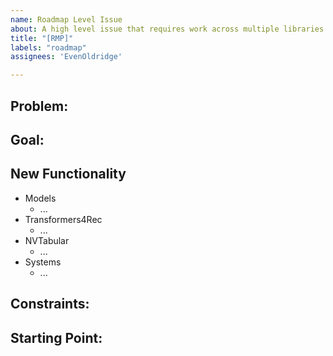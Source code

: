 ```yaml
---
name: Roadmap Level Issue
about: A high level issue that requires work across multiple libraries.
title: "[RMP]"
labels: "roadmap"
assignees: 'EvenOldridge'

---
```

## Problem:
<!--
A clear description of the problem and how it impacts the customer experience of Merlin users.  Why is this important?  Why/Should we prioritize this work?  Note that this is problem singular.  Please try to ensure that we're trying to solve one problem and not many.
-->

## Goal:
<!--
- What are the goals of this work.  
- This can also include anti-goals of what this work does not include.  
- Ideally this takes the form of a bulleted list.
-->

## New Functionality
<!--
- What new functionality would be required in each library to address the problem and meet the goals?
- Ideally this takes the form of a bulleted list.
-->
- Models
  - ...
- Transformers4Rec
  - ...
- NVTabular
  - ...
- Systems
  - ...

## Constraints:
<!--
- What are the constraints that might impact the choice of solution?
- This can also include non-constraints to clarify if something that would normally be a constraint is not a consideration.
- Ideally this takes the form of a bulleted list.
-->

## Starting Point:
<!--
[ ] What tasks need to be completed in order for this work to be considered complete?
[ ] This takes the form of a series of checkboxes where we can track the work.

It is _critical_ that this ticket not only be created, but also kept up to date.  As you work constraints are going to be discovered and should be added to the above list.  Tasks required to complete this project may change.  The goal of the work may even change.  Without a commitment to keeping this ticket up to date the work shouldn't be undertaken.  

Example tickets from which you can base your own roadmap issue include:
- https://github.com/NVIDIA-Merlin/models/issues/450
- https://github.com/NVIDIA-Merlin/Merlin/issues/258
- https://github.com/NVIDIA-Merlin/Merlin/issues/279

For Merlin core team:
[ ] Add this ticket to the roadmap project board ( https://github.com/orgs/NVIDIA-Merlin/projects/14 )
[ ] Set the status to "Definition" if the sections above are not filled. Move it to planned if sections are filled. 
-->
